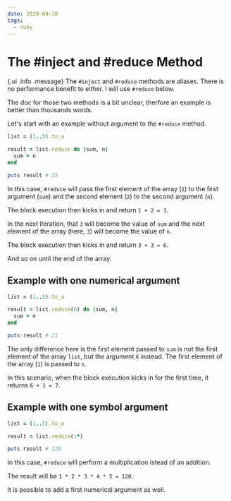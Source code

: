 ```yaml
---
date: 2020-08-10
tags:
  - ruby
---
```


# The #inject and #reduce Method

{.ui .info .message}
The `#inject` and `#reduce` methods are aliases. There is no performance
benefit to either. I will use `#reduce` below.

The doc for those two methods is a bit unclear, therfore an example is better
than thousands words.

Let's start with an example without argument to the `#reduce` method.

```ruby
list = (1..5).to_a

result = list.reduce do |sum, n|
  sum + n
end

puts result # 15
```

In this case, `#reduce` will pass the first element of the array (`1`) to the
first argument (`sum`) and the second element (`2`) to the second argument
(`n`).

The block execution then kicks in and return `1 + 2 = 3`.

In the next iteration, that `3` will become the value of `sum` and the next
element of the array (here, `3`) will become the value of `n`.

The block execution then kicks in and return `3 + 3 = 6`.

And so on until the end of the array.


## Example with one numerical argument

```ruby
list = (1..5).to_a

result = list.reduce(6) do |sum, n|
  sum + n
end

puts result # 21
```

The only difference here is the first element passed to `sum` is not the first
element of the array `list`, but the argument `6` instead. The first element of
the array (`1`) is passed to `n`.

In this scenario, when the block execution kicks in for the first time, it
returns `6 + 1 = 7`.


## Example with one symbol argument

```ruby
list = (1..5).to_a

result = list.reduce(:*)

puts result # 120
```

In this case, `#reduce` will perform a multiplication istead of an addition.

The result will be `1 * 2 * 3 * 4 * 5 = 120`.

It is possible to add a first numerical argument as well.
